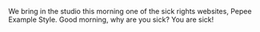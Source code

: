 We bring in the studio this morning one of the sick rights websites, Pepee Example Style.
Good morning, why are you sick?
You are sick!
